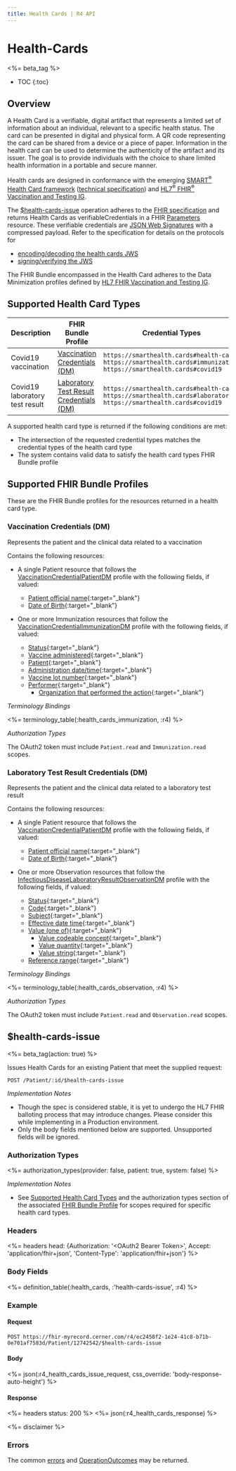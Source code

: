 ```yaml
---
title: Health Cards | R4 API
---
```


# Health-Cards

<%= beta_tag %>

* TOC
{:toc}

## Overview

A Health Card is a verifiable, digital artifact that represents a limited set of information about an individual, relevant to a specific health status. The card can be presented in digital and physical form. A QR code representing the card can be shared from a device or a piece of paper. Information in the health card can be used to determine the authenticity of the artifact and its issuer. The goal is to provide individuals with the choice to share limited health information in a portable and secure manner.

Health cards are designed in conformance with the emerging [SMART<sup>®</sup> Health Card framework](https://smarthealth.cards) ([technical specification](https://spec.smarthealth.cards/)) and [HL7<sup>®</sup> FHIR<sup>®</sup> Vaccination and Testing IG](http://build.fhir.org/ig/dvci/vaccine-credential-ig/branches/main/).

The [$health-cards-issue](#health-cards-issue) operation adheres to the [FHIR specification](https://spec.smarthealth.cards/#via-fhir-health-cards-issue-operation) and returns Health Cards as verifiableCredentials in a FHIR [Parameters](http://hl7.org/fhir/r4/parameters.html) resource. These verifiable credentials are [JSON Web Signatures](https://datatracker.ietf.org/doc/html/rfc7515) with a compressed payload. Refer to the specification for details on the protocols for 

* [encoding/decoding the health cards JWS](https://spec.smarthealth.cards/#health-cards-are-encoded-as-compact-serialization-json-web-signatures-jws)
* [signing/verifying the JWS](https://spec.smarthealth.cards/#generating-and-resolving-cryptographic-keys)

The FHIR Bundle encompassed in the Health Card adheres to the Data Minimization profiles defined by [HL7 FHIR Vaccination and Testing IG](http://build.fhir.org/ig/dvci/vaccine-credential-ig/branches/main/).

## Supported Health Card Types

 Description                                            | FHIR Bundle Profile                                                               | Credential Types
--------------------------------------------------------|-----------------------------------------------------------------------------------|-------------------------------------
Covid19 vaccination            | [Vaccination Credentials (DM)](#vaccination-credentials-dm)                       | `https://smarthealth.cards#health-card`<br>`https://smarthealth.cards#immunization`<br>`https://smarthealth.cards#covid19` 
Covid19 laboratory test result | [Laboratory Test Result Credentials (DM)](#laboratory-test-result-credentials-dm) | `https://smarthealth.cards#health-card`<br>`https://smarthealth.cards#laboratory`<br>`https://smarthealth.cards#covid19` 

A supported health card type is returned if the following conditions are met:

* The intersection of the requested credential types matches the credential types of the health card type
* The system contains valid data to satisfy the health card types FHIR Bundle profile


## Supported FHIR Bundle Profiles

These are the FHIR Bundle profiles for the resources returned in a health card type.

### Vaccination Credentials (DM)

Represents the patient and the clinical data related to a vaccination

Contains the following resources:

* A single Patient resource that follows the [VaccinationCredentialPatientDM](http://build.fhir.org/ig/dvci/vaccine-credential-ig/branches/main/StructureDefinition-vaccination-credential-patient-dm.html#tab-ms) profile with the following fields, if valued:
  * [Patient official name](http://build.fhir.org/ig/dvci/vaccine-credential-ig/branches/main/StructureDefinition-vaccination-credential-patient-definitions.html#Patient.name){:target="_blank"}
  * [Date of Birth](http://build.fhir.org/ig/dvci/vaccine-credential-ig/branches/main/StructureDefinition-vaccination-credential-patient-definitions.html#Patient.birthDate){:target="_blank"}

* One or more Immunization resources that follow the [VaccinationCredentialImmunizationDM](http://build.fhir.org/ig/dvci/vaccine-credential-ig/branches/main/StructureDefinition-vaccination-credential-immunization-dm.html) profile with the following fields, if valued:
  * [Status](http://build.fhir.org/ig/dvci/vaccine-credential-ig/branches/main/StructureDefinition-vaccination-credential-immunization-definitions.html#Immunization.status){:target="_blank"}
  * [Vaccine administered](http://build.fhir.org/ig/dvci/vaccine-credential-ig/branches/main/StructureDefinition-vaccination-credential-immunization-definitions.html#Immunization.vaccineCode){:target="_blank"}
  * [Patient](http://build.fhir.org/ig/dvci/vaccine-credential-ig/branches/main/StructureDefinition-vaccination-credential-immunization-definitions.html#Immunization.patient){:target="_blank"}
  * [Administration date/time](http://build.fhir.org/ig/dvci/vaccine-credential-ig/branches/main/StructureDefinition-vaccination-credential-immunization-definitions.html#Immunization.occurrenceDateTime){:target="_blank"}
  * [Vaccine lot number](http://build.fhir.org/ig/dvci/vaccine-credential-ig/branches/main/StructureDefinition-vaccination-credential-immunization-definitions.html#Immunization.lotNumber){:target="_blank"}
  * [Performer](http://build.fhir.org/ig/dvci/vaccine-credential-ig/branches/main/StructureDefinition-vaccination-credential-immunization-definitions.html#Immunization.performer){:target="_blank"}
    * [Organization that performed the action](http://build.fhir.org/ig/dvci/vaccine-credential-ig/branches/main/StructureDefinition-vaccination-credential-immunization-definitions.html#Immunization.performer.actor){:target="_blank"}

_Terminology Bindings_

<%= terminology_table(:health_cards_immunization, :r4) %>

_Authorization Types_

The OAuth2 token must include `Patient.read` and `Immunization.read` scopes.

### Laboratory Test Result Credentials (DM)

Represents the patient and the clinical data related to a laboratory test result

Contains the following resources:

* A single Patient resource that follows the [VaccinationCredentialPatientDM](http://build.fhir.org/ig/dvci/vaccine-credential-ig/branches/main/StructureDefinition-vaccination-credential-patient-dm.html#tab-ms) profile with the following fields, if valued:
  * [Patient official name](http://build.fhir.org/ig/dvci/vaccine-credential-ig/branches/main/StructureDefinition-vaccination-credential-patient-definitions.html#Patient.name){:target="_blank"}
  * [Date of Birth](http://build.fhir.org/ig/dvci/vaccine-credential-ig/branches/main/StructureDefinition-vaccination-credential-patient-definitions.html#Patient.birthDate){:target="_blank"}

* One or more Observation resources that follow the [InfectiousDiseaseLaboratoryResultObservationDM](http://build.fhir.org/ig/dvci/vaccine-credential-ig/branches/main/StructureDefinition-infectious-disease-laboratory-result-observation-dm.html) profile with the following fields, if valued:
  * [Status](http://build.fhir.org/ig/dvci/vaccine-credential-ig/branches/main/StructureDefinition-infectious-disease-laboratory-result-observation-definitions.html#Observation.status){:target="_blank"}
  * [Code](http://build.fhir.org/ig/dvci/vaccine-credential-ig/branches/main/StructureDefinition-infectious-disease-laboratory-result-observation-definitions.html#Observation.code){:target="_blank"}
  * [Subject](http://build.fhir.org/ig/dvci/vaccine-credential-ig/branches/main/StructureDefinition-infectious-disease-laboratory-result-observation-definitions.html#Observation.subject){:target="_blank"}
  * [Effective date time](http://build.fhir.org/ig/dvci/vaccine-credential-ig/branches/main/StructureDefinition-infectious-disease-laboratory-result-observation-definitions.html#Observation.effectiveDateTime){:target="_blank"}
  * [Value (one of)](http://build.fhir.org/ig/dvci/vaccine-credential-ig/branches/main/StructureDefinition-infectious-disease-laboratory-result-observation-definitions.html#Observation.value[x]){:target="_blank"}
    * [Value codeable concept](http://build.fhir.org/ig/dvci/vaccine-credential-ig/branches/main/StructureDefinition-infectious-disease-laboratory-result-observation-definitions.html#Observation.value[x]:valueCodeableConcept){:target="_blank"}
    * [Value quantity](http://build.fhir.org/ig/dvci/vaccine-credential-ig/branches/main/StructureDefinition-infectious-disease-laboratory-result-observation-definitions.html#Observation.value[x]:valueQuantity){:target="_blank"}
    * [Value string](http://build.fhir.org/ig/dvci/vaccine-credential-ig/branches/main/StructureDefinition-infectious-disease-laboratory-result-observation-definitions.html#Observation.value[x]:valueString){:target="_blank"}
  * [Reference range](http://build.fhir.org/ig/dvci/vaccine-credential-ig/branches/main/StructureDefinition-infectious-disease-laboratory-result-observation-definitions.html#Observation.referenceRange){:target="_blank"}

_Terminology Bindings_

<%= terminology_table(:health_cards_observation, :r4) %>

_Authorization Types_

The OAuth2 token must include `Patient.read` and `Observation.read` scopes.

## $health-cards-issue 

<%= beta_tag(action: true) %>

Issues Health Cards for an existing Patient that meet the supplied request:

    POST /Patient/:id/$health-cards-issue

_Implementation Notes_

* Though the spec is considered stable, it is yet to undergo the HL7 FHIR balloting process that may introduce changes. Please consider this while implementing in a Production environment.
* Only the body fields mentioned below are supported. Unsupported fields will be ignored.

### Authorization Types

<%= authorization_types(provider: false, patient: true, system: false) %>

_Implementation Notes_

* See [Supported Health Card Types](#supported-health-card-types) and the authorization types section of the associated [FHIR Bundle Profile](#supported-fhir-bundle-profiles) for scopes required for specific health card types.

### Headers

<%= headers head: {Authorization: '&lt;OAuth2 Bearer Token>', Accept: 'application/fhir+json', 'Content-Type': 'application/fhir+json'} %>

### Body Fields

<%= definition_table(:health_cards, :'health-cards-issue', :r4) %>

### Example

#### Request

    POST https://fhir-myrecord.cerner.com/r4/ec2458f2-1e24-41c8-b71b-0e701af7583d/Patient/12742542/$health-cards-issue

#### Body

<%= json(:r4_health_cards_issue_request, css_override: 'body-response-auto-height') %>

#### Response

<%= headers status: 200 %>
<%= json(:r4_health_cards_response) %>

<%= disclaimer %>

### Errors

The common [errors] and [OperationOutcomes] may be returned.

[errors]: ../../#client-errors
[OperationOutcomes]: ../../#operation-outcomes
